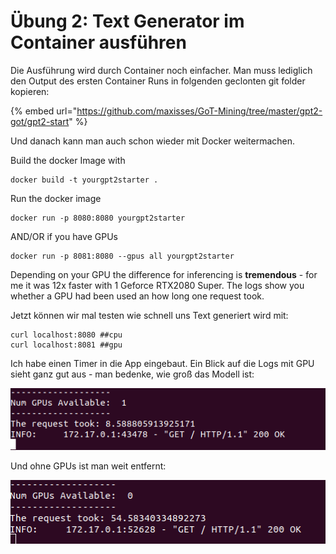 # Übung 2: Text Generator im Container ausführen

Die Ausführung wird durch Container noch einfacher. Man muss lediglich den Output des ersten Container Runs in folgenden geclonten git folder kopieren:

{% embed url="https://github.com/maxisses/GoT-Mining/tree/master/gpt2-got/gpt2-start" %}

Und danach kann man auch schon wieder mit Docker weitermachen.

Build the docker Image with

```text
docker build -t yourgpt2starter .
```

Run the docker image 

```text
docker run -p 8080:8080 yourgpt2starter
```

AND/OR if you have GPUs

```text
docker run -p 8081:8080 --gpus all yourgpt2starter
```

Depending on your GPU the difference for inferencing is **tremendous** - for me it was 12x faster with 1 Geforce RTX2080 Super. The logs show you whether a GPU had been used an how long one request took.

Jetzt können wir mal testen wie schnell uns Text generiert wird mit:

```text
curl localhost:8080 ##cpu
curl localhost:8081 ##gpu
```

Ich habe einen Timer in die App eingebaut. Ein Blick auf die Logs mit GPU sieht ganz gut aus - man bedenke, wie groß das Modell ist:

![](../../.gitbook/assets/image%20%28166%29.png)

Und ohne GPUs ist man weit entfernt:

![](../../.gitbook/assets/image%20%28165%29.png)

